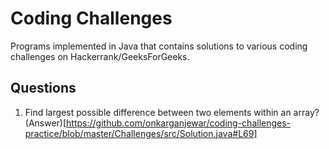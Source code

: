 # Coding Challenges
Programs implemented in Java that contains solutions to various coding challenges on Hackerrank/GeeksForGeeks.

## Questions
1. Find largest possible difference between two elements within an array? (Answer)[https://github.com/onkarganjewar/coding-challenges-practice/blob/master/Challenges/src/Solution.java#L69]
